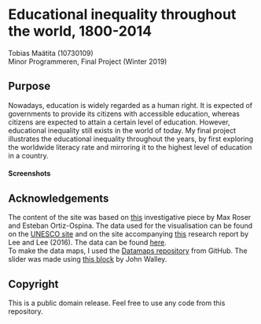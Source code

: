 # Educational inequality throughout the world, 1800-2014
Tobias Maätita (10730109)  
Minor Programmeren, Final Project (Winter 2019)

## Purpose
Nowadays, education is widely regarded as a human right. It is expected of governments to provide its citizens with accessible education, whereas citizens are expected to attain a certain level of education. However, educational inequality still exists in the world of today. My final project illustrates the educational inequality throughout the years, by first exploring the worldwide literacy rate and mirroring it to the highest level of education in a country.

#### Screenshots

## Acknowledgements
The content of the site was based on [this](https://ourworldindata.org/global-rise-of-education) investigative piece by Max Roser and Esteban Ortiz-Ospina. The data used for the visualisation can be found on the [UNESCO site](http://data.uis.unesco.org/index.aspx?queryid=166&lang=en) and on the site accompanying [this](https://econpapers.repec.org/article/eeedeveco/v_3a122_3ay_3a2016_3ai_3ac_3ap_3a147-169.htm) research report by Lee and Lee (2016). The data can be found [here](http://www.barrolee.com/Lee_Lee_LRdata_dn.htm).  
To make the data maps, I used the [Datamaps repository](http://datamaps.github.io) from GitHub. The slider was made using [this block](https://bl.ocks.org/johnwalley/e1d256b81e51da68f7feb632a53c3518) by John Walley.


## Copyright
This is a public domain release. Feel free to use any code from this repository.
